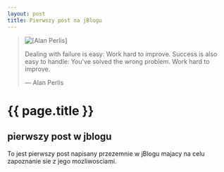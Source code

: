 ```yaml
---
layout: post
title: Pierwszy post na jBlogu
---
```


<blockquote>
<img src="../../../../images/alan-perlis.gif" alt="[Alan Perlis]" />
<p>
  Dealing with failure is easy: Work hard to improve. Success is also
  easy to handle: You've solved the wrong problem. Work hard to improve.
</p>
<p class="author">— Alan Perlis</p>
</blockquote>

# {{ page.title }}

## pierwszy post w jblogu

To jest pierwszy post napisany przezemnie w jBlogu majacy na celu zapoznanie sie z jego mozliwosciami.
